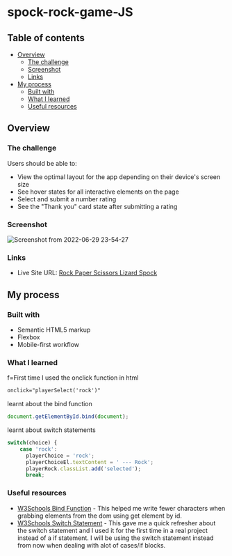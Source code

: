 # spock-rock-game-JS

## Table of contents

- [Overview](#overview)
  - [The challenge](#the-challenge)
  - [Screenshot](#screenshot)
  - [Links](#links)
- [My process](#my-process)
  - [Built with](#built-with)
  - [What I learned](#what-i-learned)
  - [Useful resources](#useful-resources)

## Overview

### The challenge

Users should be able to:

- View the optimal layout for the app depending on their device's screen size
- See hover states for all interactive elements on the page
- Select and submit a number rating
- See the "Thank you" card state after submitting a rating

### Screenshot

![Screenshot from 2022-06-29 23-54-27](https://user-images.githubusercontent.com/101960666/176589246-b72fdc32-8ac3-4a37-9a31-381fc7e9fc55.png)

### Links

- Live Site URL: [Rock Paper Scissors Lizard Spock](https://happi89.github.io/spock-rock-game-JS/)

## My process

### Built with

- Semantic HTML5 markup
- Flexbox
- Mobile-first workflow

### What I learned

f=First time I used the onclick function in html
```html
onclick="playerSelect('rock')"
```

learnt about the bind function
```js
document.getElementById.bind(document);
```

learnt about switch statements
```js
switch(choice) {
    case 'rock':
      playerChoice = 'rock';
      playerChoiceEl.textContent = ' --- Rock';
      playerRock.classList.add('selected');
      break;
```

### Useful resources

- [W3Schools Bind Function](https://www.w3schools.com/js/js_function_bind.asp) - This helped me write fewer characters when grabbing elements from the dom using get element by id.
- [W3Schools Switch Statement](https://www.w3schools.com/js/js_switch.asp) - This gave me a quick refresher about the switch statement and I used it for the first time in a real project instead of a if statement. I will be using the switch statement instead from now when dealing with alot of cases/if blocks.

